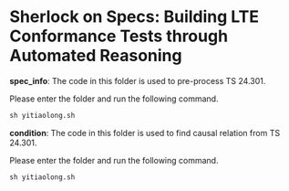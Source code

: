 # Sherlock on Specs: Building LTE Conformance Tests through Automated Reasoning

**spec_info**: The code in this folder is used to pre-process TS 24.301. 

Please enter the folder and run the following command.
```python
sh yitiaolong.sh
```

**condition**: The code in this folder is used to find causal relation from TS 24.301.

Please enter the folder and run the following command.
```python
sh yitiaolong.sh
```
